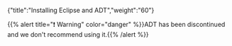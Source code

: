 {"title":"Installing Eclipse and ADT","weight":"60"}

{{% alert title="❗️ Warning" color="danger" %}}ADT has been discontinued and we don't recommend using it.{{% /alert %}}
